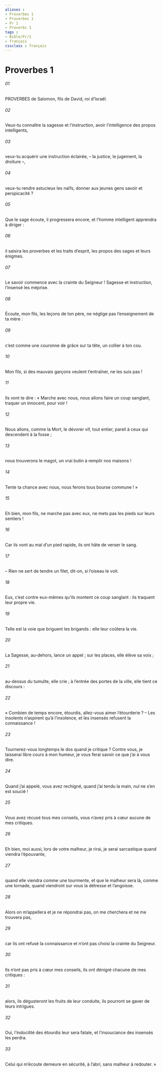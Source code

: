```yaml
---
aliases : 
- Proverbes 1
- Proverbes 1
- Pr 1
- Proverbs 1
tags : 
- Bible/Pr/1
- français
cssclass : français
---
```


# Proverbes 1

###### 01
PROVERBES de Salomon, fils de David, roi d’Israël.
###### 02
Veux-tu connaître la sagesse et l’instruction,
avoir l’intelligence des propos intelligents,
###### 03
veux-tu acquérir une instruction éclairée,
– la justice, le jugement, la droiture –,
###### 04
veux-tu rendre astucieux les naïfs,
donner aux jeunes gens savoir et perspicacité ?
###### 05
Que le sage écoute, il progressera encore,
et l’homme intelligent apprendra à diriger :
###### 06
il saisira les proverbes et les traits d’esprit,
les propos des sages et leurs énigmes.
###### 07
Le savoir commence avec la crainte du Seigneur !
Sagesse et instruction, l’insensé les méprise.
###### 08
Écoute, mon fils, les leçons de ton père,
ne néglige pas l’enseignement de ta mère :
###### 09
c’est comme une couronne de grâce sur ta tête,
un collier à ton cou.
###### 10
Mon fils, si des mauvais garçons veulent t’entraîner,
ne les suis pas !
###### 11
Ils vont te dire : « Marche avec nous,
nous allons faire un coup sanglant,
traquer un innocent, pour voir !
###### 12
Nous allons, comme la Mort, le dévorer vif,
tout entier, pareil à ceux qui descendent à la fosse ;
###### 13
nous trouverons le magot,
un vrai butin à remplir nos maisons !
###### 14
Tente ta chance avec nous,
nous ferons tous bourse commune ! »
###### 15
Eh bien, mon fils, ne marche pas avec eux,
ne mets pas les pieds sur leurs sentiers !
###### 16
Car ils vont au mal d’un pied rapide,
ils ont hâte de verser le sang.
###### 17
– Rien ne sert de tendre un filet, dit-on,
si l’oiseau le voit.
###### 18
Eux, c’est contre eux-mêmes qu’ils montent ce coup sanglant :
ils traquent leur propre vie.
###### 19
Telle est la voie que briguent les brigands :
elle leur coûtera la vie.
###### 20
La Sagesse, au-dehors, lance un appel ;
sur les places, elle élève sa voix ;
###### 21
au-dessus du tumulte, elle crie ;
à l’entrée des portes de la ville, elle tient ce discours :
###### 22
« Combien de temps encore, étourdis,
allez-vous aimer l’étourderie ?
– Les insolents n’aspirent qu’à l’insolence,
et les insensés refusent la connaissance !
###### 23
Tournerez-vous longtemps le dos quand je critique ?
Contre vous, je laisserai libre cours à mon humeur,
je vous ferai savoir ce que j’ai à vous dire.
###### 24
Quand j’ai appelé, vous avez rechigné,
quand j’ai tendu la main, nul ne s’en est soucié !
###### 25
Vous avez récusé tous mes conseils,
vous n’avez pris à cœur aucune de mes critiques.
###### 26
Eh bien, moi aussi, lors de votre malheur, je rirai,
je serai sarcastique quand viendra l’épouvante,
###### 27
quand elle viendra comme une tourmente,
et que le malheur sera là, comme une tornade,
quand viendront sur vous la détresse et l’angoisse.
###### 28
Alors on m’appellera et je ne répondrai pas,
on me cherchera et ne me trouvera pas,
###### 29
car ils ont refusé la connaissance
et n’ont pas choisi la crainte du Seigneur.
###### 30
Ils n’ont pas pris à cœur mes conseils,
ils ont dénigré chacune de mes critiques :
###### 31
alors, ils dégusteront les fruits de leur conduite,
ils pourront se gaver de leurs intrigues.
###### 32
Oui, l’indocilité des étourdis leur sera fatale,
et l’insouciance des insensés les perdra.
###### 33
Celui qui m’écoute demeure en sécurité,
à l’abri, sans malheur à redouter. »
